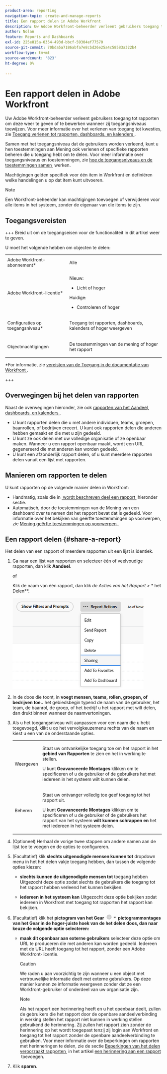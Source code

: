 ```yaml
---
product-area: reporting
navigation-topic: create-and-manage-reports
title: Een rapport delen in Adobe Workfront
description: Uw Adobe Workfront-beheerder verleent gebruikers toegang tot rapporten om deze weer te geven of te bewerken wanneer zij toegangsniveaus toewijzen. Zie Toegang verlenen tot rapporten, dashboards en kalenders voor meer informatie over het verlenen van toegang tot problemen.
author: Nolan
feature: Reports and Dashboards
exl-id: 225e815a-0354-493d-bbcf-59304ef77570
source-git-commit: 70bda5a7186abfa7e8cbd26e25a4c58583a322b4
workflow-type: tm+mt
source-wordcount: '823'
ht-degree: 0%

---
```


# Een rapport delen in Adobe Workfront

<!-- Audited: 11/2024 -->

Uw Adobe Workfront-beheerder verleent gebruikers toegang tot rapporten om deze weer te geven of te bewerken wanneer zij toegangsniveaus toewijzen. Voor meer informatie over het verlenen van toegang tot kwesties, zie [&#x200B; Toegang verlenen tot rapporten, dashboards, en kalenders &#x200B;](../../../administration-and-setup/add-users/configure-and-grant-access/grant-access-reports-dashboards-calendars.md).

Samen met het toegangsniveau dat de gebruikers worden verleend, kunt u hen toestemmingen aan Mening ook verlenen of specifieke rapporten beheren die u toegang hebt om te delen. Voor meer informatie over toegangsniveaus en toestemmingen, zie [&#x200B; hoe de toegangsniveaus en de toestemmingen samen &#x200B;](../../../administration-and-setup/add-users/access-levels-and-object-permissions/how-access-levels-permissions-work-together.md) werken.

Machtigingen gelden specifiek voor één item in Workfront en definiëren welke handelingen u op dat item kunt uitvoeren.

>[!NOTE]
>
>Een Workfront-beheerder kan machtigingen toevoegen of verwijderen voor alle items in het systeem, zonder de eigenaar van die items te zijn.

## Toegangsvereisten

+++ Breid uit om de toegangseisen voor de functionaliteit in dit artikel weer te geven.

U moet het volgende hebben om objecten te delen:

<table style="table-layout:auto"> 
 <col> 
 <col> 
 <tbody> 
  <tr> 
   <td role="rowheader">Adobe Workfront-abonnement*</td> 
   <td> <p>Alle </p> </td> 
  </tr> 
  <tr> 
   <td role="rowheader">Adobe Workfront-licentie*</td> 
      <td> 
      <p>Nieuw:</p>
         <ul>
         <li><p>Licht of hoger</p></li>
         </ul>
      <p>Huidige:</p>
         <ul>
         <li><p>Controleren of hoger</p></li>
         </ul>
   </td>
  </tr> 
  <tr> 
   <td role="rowheader">Configuraties op toegangsniveau*</td> 
   <td> <p>Toegang tot rapporten, dashboards, kalenders of hoger weergeven</p></td> 
  </tr> 
  <tr> 
   <td role="rowheader">Objectmachtigingen</td> 
   <td> <p>De toestemmingen van de mening of hoger het rapport</p></td> 
  </tr> 
 </tbody> 
</table>

*For informatie, zie [&#x200B; vereisten van de Toegang in de documentatie van Workfront &#x200B;](/help/quicksilver/administration-and-setup/add-users/access-levels-and-object-permissions/access-level-requirements-in-documentation.md).

+++

## Overwegingen bij het delen van rapporten

Naast de overwegingen hieronder, zie ook [&#x200B; rapporten van het Aandeel, dashboards, en kalenders &#x200B;](../../../workfront-basics/grant-and-request-access-to-objects/permissions-reports-dashboards-calendars.md).

* U kunt rapporten delen die u met andere individuen, teams, groepen, baanrollen, of bedrijven creeert. U kunt ook rapporten delen die anderen hebben gemaakt en die met u zijn gedeeld.
* U kunt ze ook delen met uw volledige organisatie of ze openbaar maken. Wanneer u een rapport openbaar maakt, wordt een URL gegenereerd die met anderen kan worden gedeeld.
* U kunt een afzonderlijk rapport delen, of u kunt meerdere rapporten delen vanuit een lijst met rapporten.

## Manieren om rapporten te delen

U kunt rapporten op de volgende manier delen in Workfront:

* Handmatig, zoals die in [&#x200B; wordt beschreven deel een rapport &#x200B;](#share-a-report) hieronder sectie.
* Automatisch, door de toestemmingen van de Mening van een dashboard over te nemen dat het rapport bevat dat is gedeeld. Voor informatie over het bekijken van geërfte toestemmingen op voorwerpen, zie [&#x200B; Mening geërfte toestemmingen op voorwerpen &#x200B;](../../../workfront-basics/grant-and-request-access-to-objects/view-inherited-permissions-on-objects.md).

## Een rapport delen {#share-a-report}

Het delen van een rapport of meerdere rapporten uit een lijst is identiek.

1. Ga naar een lijst van rapporten en selecteer één of veelvoudige rapporten, dan klik **Aandeel**.

   of

   Klik de naam van één rapport, dan klik **de Acties van het Rapport >* &#x200B;** het Delen**.

   ![](assets/unshimmed-report-actions-sharing.png)

1. In de doos die toont, in **voegt mensen, teams, rollen, groepen, of bedrijven toe..** het gebiedsbegin typend de naam van de gebruiker, het team, de baanrol, de groep, of het bedrijf u het rapport met wilt delen, dan drukt **&#x200B;**&#x200B;binnen wanneer de naamvertoningen.

1. Als u het toegangsniveau wilt aanpassen voor een naam die u hebt toegevoegd, klikt u op het vervolgkeuzemenu rechts van de naam en kiest u een van de onderstaande opties.

   <table style="table-layout:auto"> 
    <col> 
    <col> 
    <tbody> 
     <tr> 
      <td role="rowheader">Weergeven</td> 
      <td> <p>Staat uw ontvankelijke toegang toe om het rapport in het <strong> gebied van Rapporten </strong> te zien en het in werking te stellen.</p> <p>U kunt <strong> Geavanceerde Montages </strong> klikken om te specificeren of u de gebruiker of de gebruikers <strong> </strong> het met iedereen in het systeem wilt kunnen delen.</p> </td> 
     </tr> 
     <tr> 
      <td role="rowheader">Beheren</td> 
      <td> <p>Staat uw ontvanger volledig toe geef toegang tot het rapport uit.</p> <p>U kunt <strong> Geavanceerde Montages </strong> klikken om te specificeren of u de gebruiker of de gebruikers <strong> </strong> het rapport van het systeem <strong> wilt kunnen schrappen en </strong> het met iedereen in het systeem delen.</p> </td> 
     </tr> 
    </tbody> 
   </table>

1. (Optioneel) Herhaal de vorige twee stappen om andere namen aan de lijst toe te voegen en de opties te configureren.
1. (Facultatief) klik **slechts uitgenodigde mensen kunnen tot** dropdown menu in het het delen vakje toegang hebben, dan tussen de volgende opties kiezen:

   * **slechts kunnen de uitgenodigde mensen tot** toegang hebben Uitgezocht deze optie zodat slechts de gebruikers die toegang tot het rapport hebben verleend het kunnen bekijken.

   * **iedereen in het systeem kan** Uitgezocht deze optie bekijken zodat iedereen in Workfront met toegang tot rapporten het rapport kan bekijken.

1. (Facultatief) klik het **pictogram van het Gear ![&#x200B; pictogram &#x200B;](assets/gear-icon-settings-with-dn-arrow.jpg) pictogrammontages van het Gear in de hoger-juiste hoek van de het delen doos, dan naar keuze de volgende optie selecteren:**

   * **maak dit openbaar aan externe gebruikers** selecteer deze optie om URL te produceren die met anderen kan worden gedeeld. Iedereen met de URL heeft toegang tot het rapport, zonder een Adobe Workfront-licentie.

     >[!CAUTION]
     >
     >We raden u aan voorzichtig te zijn wanneer u een object met vertrouwelijke informatie deelt met externe gebruikers. Op deze manier kunnen ze informatie weergeven zonder dat ze een Workfront-gebruiker of onderdeel van uw organisatie zijn.

     >[!NOTE]
     >
     >Als het rapport een herinnering heeft en u het openbaar deelt, zullen de gebruikers die het rapport door de openbare aandeelverbinding in werking stellen het rapport niet kunnen in werking stellen gebruikend de herinnering. Zij zullen het rapport zien zonder de herinnering op het wordt toegepast tenzij zij login aan Workfront en toegang tot het rapport zonder de openbare aandeelverbinding te gebruiken. Voor meer informatie over de beperkingen om rapporten met herinneringen te delen, zie de sectie [&#x200B; Beperkingen van het delen veroorzaakt rapporten &#x200B;](../../../reports-and-dashboards/reports/creating-and-managing-reports/add-prompt-report.md#limitations-of-running-public-prompted-reports) in het artikel [&#x200B; een herinnering aan een rapport &#x200B;](../../../reports-and-dashboards/reports/creating-and-managing-reports/add-prompt-report.md) toevoegen.

1. Klik **sparen**.
